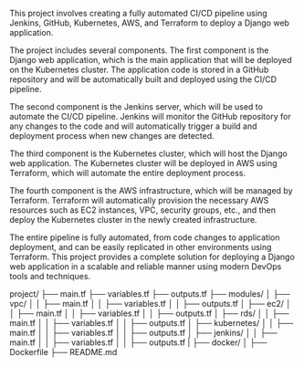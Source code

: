 This project involves creating a fully automated CI/CD pipeline using Jenkins, GitHub, Kubernetes, AWS, and Terraform to deploy a Django web application.

The project includes several components. The first component is the Django web application, which is the main application that will be deployed on the Kubernetes cluster. The application code is stored in a GitHub repository and will be automatically built and deployed using the CI/CD pipeline.

The second component is the Jenkins server, which will be used to automate the CI/CD pipeline. Jenkins will monitor the GitHub repository for any changes to the code and will automatically trigger a build and deployment process when new changes are detected.

The third component is the Kubernetes cluster, which will host the Django web application. The Kubernetes cluster will be deployed in AWS using Terraform, which will automate the entire deployment process.

The fourth component is the AWS infrastructure, which will be managed by Terraform. Terraform will automatically provision the necessary AWS resources such as EC2 instances, VPC, security groups, etc., and then deploy the Kubernetes cluster in the newly created infrastructure.

The entire pipeline is fully automated, from code changes to application deployment, and can be easily replicated in other environments using Terraform. This project provides a complete solution for deploying a Django web application in a scalable and reliable manner using modern DevOps tools and techniques.




project/
├── main.tf
├── variables.tf
├── outputs.tf
├── modules/
│   ├── vpc/
│   │   ├── main.tf
│   │   ├── variables.tf
│   │   ├── outputs.tf
│   ├── ec2/
│   │   ├── main.tf
│   │   ├── variables.tf
│   │   ├── outputs.tf
│   ├── rds/
│   │   ├── main.tf
│   │   ├── variables.tf
│   │   ├── outputs.tf
│   ├── kubernetes/
│   │   ├── main.tf
│   │   ├── variables.tf
│   │   ├── outputs.tf
│   ├── jenkins/
│   │   ├── main.tf
│   │   ├── variables.tf
│   │   ├── outputs.tf
|
├── docker/
│   ├── Dockerfile
├── README.md
